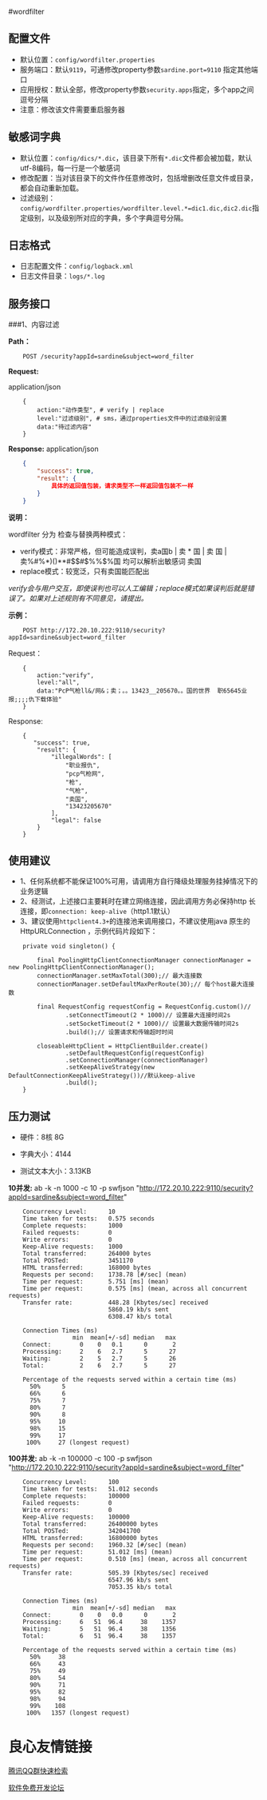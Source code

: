 #wordfilter

配置文件
-----------------------------------------------------------------------------------
- 默认位置：`config/wordfilter.properties`
- 服务端口：默认`9119`，可通修改property参数`sardine.port=9110` 指定其他端口
- 应用授权：默认全部，修改property参数`security.apps`指定，多个app之间逗号分隔
- 注意：修改该文件需要重启服务器

敏感词字典
-----------------------------------------------------------------------------------
- 默认位置：`config/dics/*.dic`，该目录下所有`*.dic`文件都会被加载，默认utf-8编码，每一行是一个敏感词
- 修改配置：当对该目录下的文件作任意修改时，包括增删改任意文件或目录，都会自动重新加载。
- 过滤级别：`config/wordfilter.properties/wordfilter.level.*=dic1.dic,dic2.dic`指定级别，以及级别所对应的字典，多个字典逗号分隔。

日志格式
-----------------------------------------------------------------------------------
- 日志配置文件：`config/logback.xml`
- 日志文件目录：`logs/*.log`


服务接口
-----------------------------------------------------------------------------------

###1、内容过滤

**Path：**


```
    POST /security?appId=sardine&subject=word_filter
```

**Request:**

application/json

```
    {
        action:"动作类型", # verify | replace
        level:"过滤级别", # sms，通过properties文件中的过滤级别设置
        data:"待过滤内容"
    }
```

**Response:**
application/json
```json
    {
        "success": true,
        "result": {
            具体的返回值包装，请求类型不一样返回值包装不一样
        }
    }
```

**说明：**

wordfilter 分为 检查与替换两种模式：
- verify模式：非常严格，但可能造成误判，卖a国b  |  卖 * 国  | 卖   国 | 卖%#%*)()**#$$#$%%$%国  均可以解析出敏感词 卖国
- replace模式：较宽泛，只有卖国能匹配出

*verify会与用户交互，即使误判也可以人工编辑；replace模式如果误判后就是错误了。如果对上述规则有不同意见，请提出。*

**示例：**
```
    POST http://172.20.10.222:9110/security?appId=sardine&subject=word_filter
```
Request：
```
    {
        action:"verify",
        level:"all",
        data:"PcP气枪ll&/网&；卖；。。13423__205670。。国的世界  职65645业报;;;;仇下载体验"
    }
```
Response:
```
	{
	   "success": true,
	    "result": {
	        "illegalWords": [
	            "职业报仇",
	            "pcp气枪网",
	            "枪",
	            "气枪",
	            "卖国",
	            "13423205670"
	        ],
	        "legal": false
	    }
	}
```

使用建议
-----------------------------------------------------------------------------------

- 1、任何系统都不能保证100%可用，请调用方自行降级处理服务挂掉情况下的业务逻辑
- 2、经测试，上述接口主要耗时在建立网络连接，因此调用方务必保持http 长连接，即`connection: keep-alive`（http1.1默认）
- 3、建议使用`httpclient4.3+`的连接池来调用接口，不建议使用java 原生的HttpURLConnection ，示例代码片段如下：

```
	private void singleton() {

		final PoolingHttpClientConnectionManager connectionManager = new PoolingHttpClientConnectionManager();
		connectionManager.setMaxTotal(300);// 最大连接数
		connectionManager.setDefaultMaxPerRoute(30);// 每个host最大连接数

		final RequestConfig requestConfig = RequestConfig.custom()//
				.setConnectTimeout(2 * 1000)// 设置最大连接时间2s
				.setSocketTimeout(2 * 1000)// 设置最大数据传输时间2s
				.build();// 设置请求和传输超时时间

		closeableHttpClient = HttpClientBuilder.create()
				.setDefaultRequestConfig(requestConfig)
				.setConnectionManager(connectionManager)
				.setKeepAliveStrategy(new DefaultConnectionKeepAliveStrategy())//默认keep-alive
				.build();
	}
```

压力测试
-----------------------------------------------------------------------------------

- 硬件：8核 8G

- 字典大小：4144
- 测试文本大小：3.13KB


**10并发:** ab -k -n 1000 -c 10 -p swfjson "http://172.20.10.222:9110/security?appId=sardine&subject=word_filter"

```
    Concurrency Level:      10
    Time taken for tests:   0.575 seconds
    Complete requests:      1000
    Failed requests:        0
    Write errors:           0
    Keep-Alive requests:    1000
    Total transferred:      264000 bytes
    Total POSTed:           3451170
    HTML transferred:       168000 bytes
    Requests per second:    1738.78 [#/sec] (mean)
    Time per request:       5.751 [ms] (mean)
    Time per request:       0.575 [ms] (mean, across all concurrent requests)
    Transfer rate:          448.28 [Kbytes/sec] received
                            5860.19 kb/s sent
                            6308.47 kb/s total

    Connection Times (ms)
                  min  mean[+/-sd] median   max
    Connect:        0    0   0.1      0       2
    Processing:     2    6   2.7      5      27
    Waiting:        2    5   2.7      5      26
    Total:          2    6   2.7      5      27

    Percentage of the requests served within a certain time (ms)
      50%      5
      66%      6
      75%      7
      80%      7
      90%      8
      95%     10
      98%     15
      99%     17
     100%     27 (longest request)
```


**100并发:** ab -k -n 100000 -c 100 -p swfjson "http://172.20.10.222:9110/security?appId=sardine&subject=word_filter"

```
    Concurrency Level:      100
    Time taken for tests:   51.012 seconds
    Complete requests:      100000
    Failed requests:        0
    Write errors:           0
    Keep-Alive requests:    100000
    Total transferred:      26400000 bytes
    Total POSTed:           342041700
    HTML transferred:       16800000 bytes
    Requests per second:    1960.32 [#/sec] (mean)
    Time per request:       51.012 [ms] (mean)
    Time per request:       0.510 [ms] (mean, across all concurrent requests)
    Transfer rate:          505.39 [Kbytes/sec] received
                            6547.96 kb/s sent
                            7053.35 kb/s total

    Connection Times (ms)
                  min  mean[+/-sd] median   max
    Connect:        0    0   0.0      0       2
    Processing:     6   51  96.4     38    1357
    Waiting:        5   51  96.4     38    1356
    Total:          6   51  96.4     38    1357

    Percentage of the requests served within a certain time (ms)
      50%     38
      66%     43
      75%     49
      80%     54
      90%     71
      95%     82
      98%     94
      99%    108
     100%   1357 (longest request)
```

 # 良心友情链接

[腾讯QQ群快速检索](http://u.720life.cn/s/8cf73f7c)

[软件免费开发论坛](http://u.720life.cn/s/bbb01dc0)